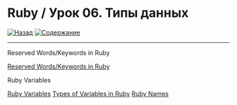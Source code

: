 # Ruby / Урок 06. Типы данных

[![Назад](https://img.shields.io/badge/-%D0%9D%D0%B0%D0%B7%D0%B0%D0%B4-brightgreen)](3.Задание.md)
[![Содержание](https://img.shields.io/badge/-%D0%A1%D0%BE%D0%B4%D0%B5%D1%80%D0%B6%D0%B0%D0%BD%D0%B8%D0%B5-purple)](README.md)

***

Reserved Words/Keywords in Ruby

[Reserved Words/Keywords in Ruby](https://www.studytonight.com/ruby/reserved-keywords-in-ruby)

Ruby Variables

[Ruby Variables](https://www.javatpoint.com/ruby-variables)
[Types of Variables in Ruby](https://www.studytonight.com/ruby/types-of-variables-in-ruby)
[Ruby Names](http://rubylearning.com/satishtalim/ruby_names.html)